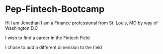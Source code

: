 # Pep-Fintech-Bootcamp

Hi I am Jonathan I am a Finance professional from St. Louis, MO by way of Washington D.C 

I wish to find a career in the Fintech Field 

I chose to add a different dimension to the field

